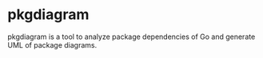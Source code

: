 # pkgdiagram
pkgdiagram is a tool to analyze package dependencies of Go and generate UML of package diagrams.
